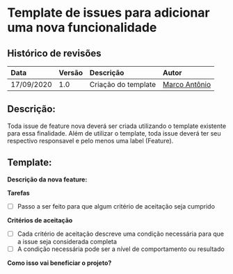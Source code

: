 # Template de issues para adicionar uma nova funcionalidade

## **Histórico de revisões**
|Data|Versão|Descrição|Autor|
|:---|:---|:---|:---|
|17/09/2020|1.0| Criação do template |[Marco Antônio](https://github.com/markinlimac)|

## Descrição:
Toda issue de feature nova deverá ser criada utilizando o template existente para essa finalidade. Além de utilizar o template, toda issue deverá ter seu respectivo responsavel e pelo menos uma label (Feature).  

## Template:

**Descrição da nova feature:**
<!-- Breve descrição da nova feature a ser implementada -->

**Tarefas**

* [ ] Passo a ser feito para que algum critério de aceitação seja cumprido

**Critérios de aceitação**
<!-- Descreve o que tem que ser feito para a issue ser fechada -->
* [ ] Cada critério de aceitação descreve uma condição necessária para que a issue seja considerada completa
* [ ] A condição necessária pode ser a nível de comportamento ou resultado

**Como isso vai beneficiar o projeto?**
<!-- Descreve os beneficios que o projeto terá com a adição dessa feature -->